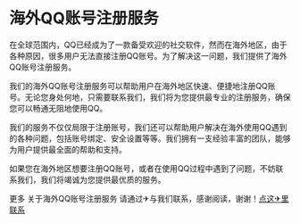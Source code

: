 # 海外QQ账号注册服务

在全球范围内，QQ已经成为了一款备受欢迎的社交软件，然而在海外地区，由于各种原因，很多用户无法直接注册QQ账号。为了解决这一问题，我们提供了海外QQ账号注册服务。

我们的海外QQ账号注册服务可以帮助用户在海外地区快速、便捷地注册QQ账号。无论您身处何地，只需要联系我们，我们将为您提供最专业的注册服务，确保您可以畅通无阻地使用QQ。

我们的服务不仅仅局限于注册账号，我们还可以帮助用户解决在海外使用QQ遇到的各种问题，包括账号绑定、安全设置等等。我们拥有一支经验丰富的团队，能够为用户提供最全面的帮助和支持。

如果您在海外地区想要注册QQ账号，或者在使用QQ过程中遇到了问题，不妨联系我们，我们将竭诚为您提供最优质的服务。

更多 关于海外QQ账号注册服务 请通过✈与我们联系，感谢阅读，谢谢！[点这✈里联系](https://abc.k02.cc)